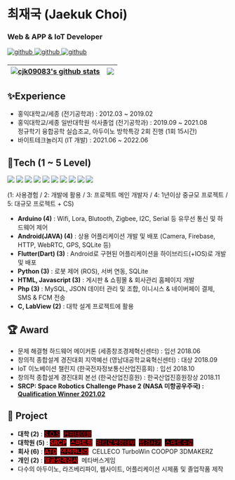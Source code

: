 # 최재국 (Jaekuk Choi)
### Web & APP & IoT Developer 

<a href="https://github.com/cjk09083" target="_blank">
<img src=https://img.shields.io/badge/github-%2324292e.svg?&style=for-the-badge&logo=github&logoColor=white alt=github style="margin-bottom: 5px;" />
</a>
<a href="http://www.riss.kr/link?id=T15894033" target="_blank">
<img src=https://img.shields.io/badge/Thesis-03C75A.svg?&style=for-the-badge&logo=AngelList&logoColor=white alt=github style="margin-bottom: 5px;" />
</a>
<a href="https://ieeexplore.ieee.org/author/37088569163" target="_blank">
<img src=https://img.shields.io/badge/Paper-253B73.svg?&style=for-the-badge&logo=Apache&logoColor=white alt=github style="margin-bottom: 5px;" />
</a>

| <a href="https://github.com/anuraghazra/github-readme-stats"><img align="center" src="https://github-readme-stats.vercel.app/api?username=cjk09083&show_icons=true&include_all_commits=true&hide_border=true" alt="cjk09083's github stats" /></a> | <a href="https://github.com/anuraghazra/github-readme-stats"><img align="center" src="https://github-readme-stats.vercel.app/api/top-langs/?username=cjk09083&layout=compact&hide_border=true&hide=Cmake,Makefile,C,Common%20Lisp,Cuda,Shell&exclude_repo=sos&langs_count=8" /></a> |
| ------------- | ------------- |

## ✨Experience 
- 홍익대학교/세종 (전기공학과) : 2012.03 ~ 2019.02
- 홍익대학교/세종 일반대학원 석사졸업 (전기공학과) : 2019.09 ~ 2021.08  
  정규학기 융합공학 실습조교, 아두이노 방학특강 2회 진행 (1회 15시간)
- 바이트테크놀러지 (IT 개발) : 2021.06 ~ 2022.06


## 📝Tech (1 ~ 5 Level)
<div>
<img src="https://img.shields.io/badge/Arduino-00979D?style=flat-square&logo=Arduino&logoColor=white"/>
<img src="https://img.shields.io/badge/Android-3DDC84?style=flat-square&logo=Android&logoColor=white"/>
<img src="https://img.shields.io/badge/Java-007396?style=flat-square&logo=OpenJDK&logoColor=white"/>
<img src="https://img.shields.io/badge/Flutter-02569B?style=flat-square&logo=Flutter&logoColor=white"/>
<img src="https://img.shields.io/badge/Dart-0175C2?style=flat-square&logo=Dart&logoColor=white"/>
<img src="https://img.shields.io/badge/WebRTC-333333?style=flat-square&logo=WebRTC&logoColor=white"/>
<img src="https://img.shields.io/badge/Python-3776AB?style=flat-square&logo=Python&logoColor=white"/>
<img src="https://img.shields.io/badge/HTML-E34F26?style=flat-square&logo=HTML5&logoColor=white"/>
<img src="https://img.shields.io/badge/Javascript-F7DF1E?style=flat-square&logo=javascript&logoColor=black"/>
<img src="https://img.shields.io/badge/PHP-777BB4?style=flat-square&logo=PHP&logoColor=white"/>
</div>

(1: 사용경험 / 2: 개발에 활용 / 3: 프로젝트 메인 개발자 / 4: 1년이상 중규모 프로젝트 / 5: 대규모 프로젝트 + CS)
- <b>Arduino (4)</b> : Wifi, Lora, Blutooth, Zigbee, I2C, Serial 등 유무선 통신 및 하드웨어 제어
- <b>Android(JAVA) (4)</b> : 상용 어플리케이션 개발 및 배포 (Camera, Firebase, HTTP, WebRTC, GPS, SQLite 등) 
- <b>Flutter(Dart) (3)</b> : Android로 구현된 어플리케이션을 하이브리드(+IOS)로 개발 및 배포
- <b>Python (3)</b> : 로봇 제어 (ROS), 서버 연동, SQLite
- <b>HTML, Javascript (3)</b> : 게시판 & 쇼핑몰 & 회사관리 홈페이지 개발 
- <b>Php (3)</b> : MySQL, JSON 데이터 관리 및 조합, 이니시스 & 네이버페이 결제, SMS & FCM 전송 
- <b>C, LabView (2)</b> : 대학 설계 프로젝트에 활용

## 🏆 Award
- 문제 해결형 하드웨어 메이커톤 (세종창조경제혁신센터) : 	입선 2018.06
- 창의적 종합설계 경진대회 지역예선 (영남대공학교육혁신센터) : 	대상 2018.09
- IoT 이노베이션 챌린지 (한국전자정보통신산업진흥회) : 	입선 2018.10
- 창의적 종합설계 경진대회 본선 (한국산업진흥원) : 		한국산업진흥원장상 2018.11
- <b>SRCP: Space Robotics Challenge Phase 2 (NASA 미항공우주국) :	<a href="http://www.irobotnews.com/news/articleView.html?idxno=23801" target="_blank">Qualification Winner 2021.02 </a></b>

## 📂 Project 
- <div><b>대학 (2)</b> : <a href="https://github.com/cjk09083/S.O.S" style="background-color:black;color:red">S.O.S</a>&nbsp;
  <a href="https://github.com/cjk09083/CoffeeTable" style="background-color:black;color:red">커피테이블</a>&nbsp;</div>
- <div><b>대학원 (5)</b> : <a href="https://github.com/cjk09083/SRCP" style="background-color:black;color:red"><b>SRCP</b></a>&nbsp;
  <a href="https://github.com/cjk09083/SmartFarm" style="background-color:black;color:red"><b>스마트팜</b></a>&nbsp;
    <a href="https://github.com/cjk09083/Rendezvous" style="background-color:black;color:red">멀티로봇랑데부</a>&nbsp;
  <a href="https://github.com/cjk09083/Tap-Inspection" style="background-color:black;color:red">탭검사기</a>&nbsp;  
  <a href="https://github.com/cjk09083/SmartValve" style="background-color:black;color:red">스마트수로</a>&nbsp; </div>
- <div><b>회사 (6)</b> : <a href="https://github.com/cjk09083/ATD" style="background-color:black;color:red"><b>ATD</b></a>&nbsp;
  <a href="https://github.com/cjk09083/SafetyHome" style="background-color:black;color:red"><b>안전한나라</b></a>&nbsp;
  CELLECO TurboWin COOPOP 3DMAKERZ </div>
- <div><b>개인 (2)</b> : <a href="https://github.com/cjk09083/PicknCheck" style="background-color:black;color:red"><b>얼굴성격검사</b></a>&nbsp; 메타버스게임</div>
- 다수의 아두이노, 라즈베리파이, 웹사이트, 어플리케이션 시제품 및 졸업작품 제작
